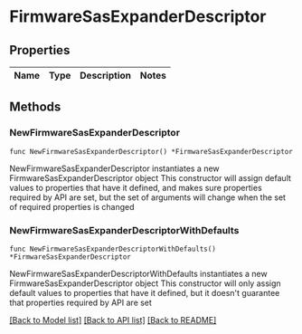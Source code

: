 # FirmwareSasExpanderDescriptor

## Properties

Name | Type | Description | Notes
------------ | ------------- | ------------- | -------------

## Methods

### NewFirmwareSasExpanderDescriptor

`func NewFirmwareSasExpanderDescriptor() *FirmwareSasExpanderDescriptor`

NewFirmwareSasExpanderDescriptor instantiates a new FirmwareSasExpanderDescriptor object
This constructor will assign default values to properties that have it defined,
and makes sure properties required by API are set, but the set of arguments
will change when the set of required properties is changed

### NewFirmwareSasExpanderDescriptorWithDefaults

`func NewFirmwareSasExpanderDescriptorWithDefaults() *FirmwareSasExpanderDescriptor`

NewFirmwareSasExpanderDescriptorWithDefaults instantiates a new FirmwareSasExpanderDescriptor object
This constructor will only assign default values to properties that have it defined,
but it doesn't guarantee that properties required by API are set


[[Back to Model list]](../README.md#documentation-for-models) [[Back to API list]](../README.md#documentation-for-api-endpoints) [[Back to README]](../README.md)



